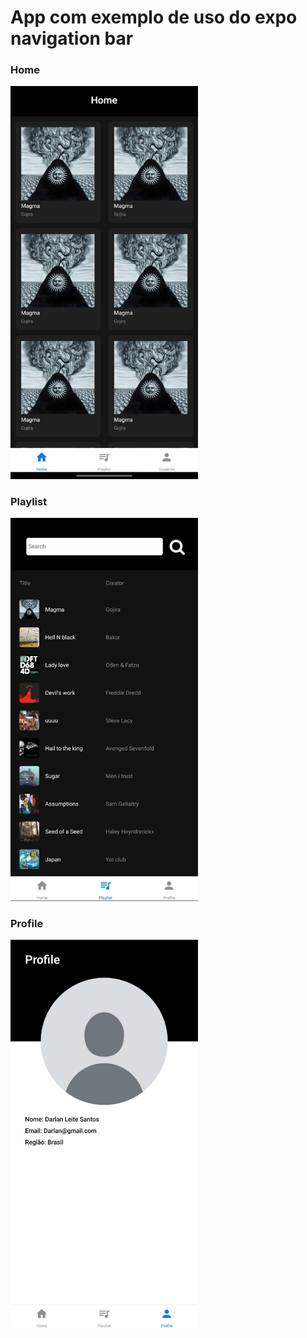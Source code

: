 # App com exemplo de uso do expo navigation bar

### Home
<img src="./assets/previewHome.jpeg" alt="tela Home" width="300">

### Playlist
<img src="./assets/previewPlaylist.jpeg" alt="tela Playlist" width="300">

### Profile
<img src="./assets/previewProfile.jpeg" alt="tela Profile" width="300">

